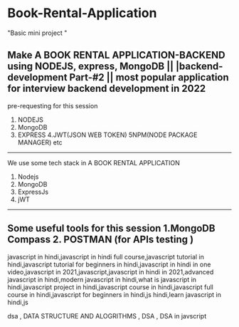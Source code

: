 # Book-Rental-Application
"Basic mini project "

Make A BOOK RENTAL  APPLICATION-BACKEND  using NODEJS, express, MongoDB || |backend-development Part-#2 || most popular application for interview
backend development in 2022
--------------------------------------------------------------------------------------------------------
pre-requesting for this session
1. NODEJS
2. MongoDB
3. EXPRESS
4.JWT(JSON WEB TOKEN)
5NPM(NODE PACKAGE MANAGER)
etc
--------------------------------------------------------------------------------------------------------
We use some tech stack in A BOOK RENTAL APPLICATION
1. Nodejs
2. MongoDB
3. ExpressJs
4. jWT
--------------------------------------------------------------------------------------------------------
Some useful tools for this session
1.MongoDB Compass
2. POSTMAN (for APIs testing )
-------------------------------------------------------------------------------------------------------
javascript in hindi,javascript in hindi full course,javascript tutorial in hindi,javascript tutorial for beginners in hindi,javascript in hindi in one video,javascript in 2021,javascript,javascript in hindi in 2021,advanced javascript in hindi,modern javascript in hindi,what is javascript in hindi,javascript project in hindi,javascript course in hindi,javascript full course in hindi,javascript for beginners in hindi,js hindi,learn javascript in hindi,js

dsa , DATA STRUCTURE AND ALOGRITHMS , DSA , DSA in javscript
